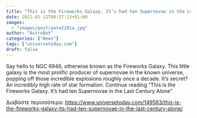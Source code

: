 ```yaml
---
title: "This is the Fireworks Galaxy. It’s had ten Supernovae in the Last Century Alone"
date: 2021-01-12T00:57:13+01:00
images:
  - "images/post/potw2101a.jpg"
author: "AstroBot"
categories: ["News"]
tags: ["universetoday.com"]
draft: false
---
```


Say hello to NGC 6946, otherwise known as the Fireworks Galaxy. This little galaxy is the most prolific producer of supernovae in the known universe, popping off those incredible explosions roughly once a decade. It’s secret? An incredibly high rate of star formation. Continue reading “This is the Fireworks Galaxy. It’s had ten Supernovae in the Last Century Alone” 

Διαβάστε περισσότερα: https://www.universetoday.com/149563/this-is-the-fireworks-galaxy-its-had-ten-supernovae-in-the-last-century-alone/
